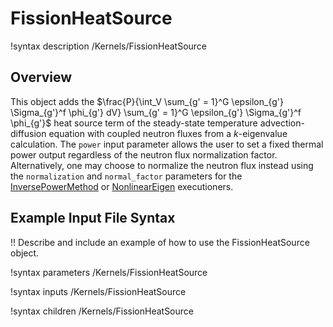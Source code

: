 # FissionHeatSource

!syntax description /Kernels/FissionHeatSource

## Overview

This object adds the $\frac{P}{\int_V \sum_{g' = 1}^G \epsilon_{g'} \Sigma_{g'}^f \phi_{g'} dV} \sum_{g' = 1}^G \epsilon_{g'} \Sigma_{g'}^f \phi_{g'}$ heat source term of the steady-state temperature
advection-diffusion equation with coupled neutron fluxes from a $k$-eigenvalue calculation. The
`power` input parameter allows the user to set a fixed thermal power output regardless of the
neutron flux normalization factor. Alternatively, one may choose to normalize the neutron flux
instead using the `normalization` and `normal_factor` parameters for the
[InversePowerMethod](https://mooseframework.inl.gov/source/executioners/InversePowerMethod.html) or
[NonlinearEigen](https://mooseframework.inl.gov/source/executioners/NonlinearEigen.html)
executioners.

## Example Input File Syntax

!! Describe and include an example of how to use the FissionHeatSource object.

!syntax parameters /Kernels/FissionHeatSource

!syntax inputs /Kernels/FissionHeatSource

!syntax children /Kernels/FissionHeatSource
